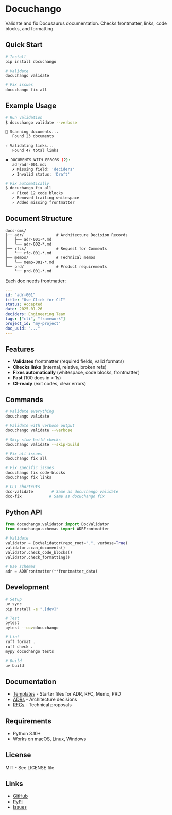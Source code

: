 # Docuchango

Validate and fix Docusaurus documentation. Checks frontmatter, links, code blocks, and formatting.

## Quick Start

```bash
# Install
pip install docuchango

# Validate
docuchango validate

# Fix issues
docuchango fix all
```

## Example Usage

```bash
# Run validation
$ docuchango validate --verbose

📂 Scanning documents...
   Found 23 documents

✓ Validating links...
   Found 47 total links

❌ DOCUMENTS WITH ERRORS (2):
   adr/adr-001.md:
   ✗ Missing field: 'deciders'
   ✗ Invalid status: 'Draft'

# Fix automatically
$ docuchango fix all
   ✓ Fixed 12 code blocks
   ✓ Removed trailing whitespace
   ✓ Added missing frontmatter
```

## Document Structure

```text
docs-cms/
├── adr/              # Architecture Decision Records
│   ├── adr-001-*.md
│   └── adr-002-*.md
├── rfcs/             # Request for Comments
│   └── rfc-001-*.md
├── memos/            # Technical memos
│   └── memo-001-*.md
└── prd/              # Product requirements
    └── prd-001-*.md
```

Each doc needs frontmatter:
```yaml
---
id: "adr-001"
title: "Use Click for CLI"
status: Accepted
date: 2025-01-26
deciders: Engineering Team
tags: ["cli", "framework"]
project_id: "my-project"
doc_uuid: "..."
---
```

## Features

- **Validates** frontmatter (required fields, valid formats)
- **Checks links** (internal, relative, broken refs)
- **Fixes automatically** (whitespace, code blocks, frontmatter)
- **Fast** (100 docs in < 1s)
- **CI-ready** (exit codes, clear errors)

## Commands

```bash
# Validate everything
docuchango validate

# Validate with verbose output
docuchango validate --verbose

# Skip slow build checks
docuchango validate --skip-build

# Fix all issues
docuchango fix all

# Fix specific issues
docuchango fix code-blocks
docuchango fix links

# CLI shortcuts
dcc-validate        # Same as docuchango validate
dcc-fix            # Same as docuchango fix
```

## Python API

```python
from docuchango.validator import DocValidator
from docuchango.schemas import ADRFrontmatter

# Validate
validator = DocValidator(repo_root=".", verbose=True)
validator.scan_documents()
validator.check_code_blocks()
validator.check_formatting()

# Use schemas
adr = ADRFrontmatter(**frontmatter_data)
```

## Development

```bash
# Setup
uv sync
pip install -e ".[dev]"

# Test
pytest
pytest --cov=docuchango

# Lint
ruff format .
ruff check .
mypy docuchango tests

# Build
uv build
```

## Documentation

- [Templates](templates/) - Starter files for ADR, RFC, Memo, PRD
- [ADRs](docs-cms/adr/) - Architecture decisions
- [RFCs](docs-cms/rfcs/) - Technical proposals

## Requirements

- Python 3.10+
- Works on macOS, Linux, Windows

## License

MIT - See LICENSE file

## Links

- [GitHub](https://github.com/jrepp/docuchango)
- [PyPI](https://pypi.org/project/docuchango)
- [Issues](https://github.com/jrepp/docuchango/issues)
